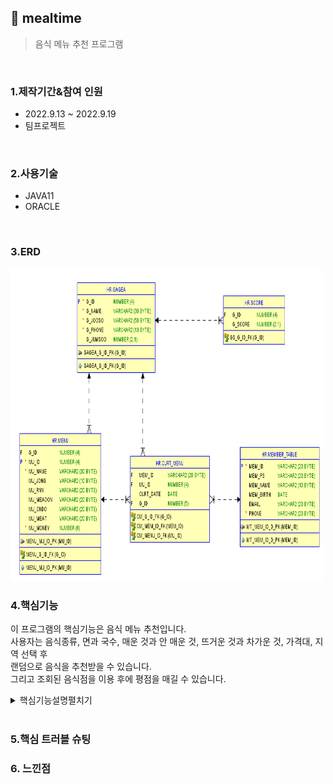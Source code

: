 ## :pushpin: mealtime
>음식 메뉴 추천 프로그램 


</br>

### 1.제작기간&참여 인원
* 2022.9.13 ~ 2022.9.19   
* 팀프로젝트

</br>

### 2.사용기술
* JAVA11   
* ORACLE

</br>

### 3.ERD
<img src="./ERD.png" width="500" height="500">

</br>

### 4.핵심기능
이 프로그램의 핵심기능은 음식 메뉴 추천입니다.    
사용자는 음식종류, 면과 국수, 매운 것과 안 매운 것, 뜨거운 것과 차가운 것, 가격대, 지역 선택 후    
랜덤으로 음식을 추천받을 수 있습니다.    
그리고 조회된 음식점을 이용 후에 평점을 매길 수 있습니다.   
   
<details>
<summary>핵심기능설명펼치기</summary>   
   
#### 4-1. 전체흐름     
   
</br>     
   
<img src="./프로그램구조.PNG" width="500" height="500">
   
#### 4-2. 사용자 입력   
[코드보기](https://github.com/Seoha95/mealtime/blob/main/src/mealtime/Login.java#:~:text=Blame-,package%20mealtime%3B,%7D,-Give%20feedback)  
<details>   
<summary>코드보기</summary>  
      
```
//   
setTitle("밀타임");
		setDefaultCloseOperation(JFrame.EXIT_ON_CLOSE);
		setBounds(100, 100, 450, 300);
		contentPane = new JPanel();
		contentPane.setBorder(new EmptyBorder(5, 5, 5, 5));
		setContentPane(contentPane);
		contentPane.setLayout(null);
		
		JButton btnLoing = new JButton("로그인");
		btnLoing.setFont(new Font("굴림", Font.BOLD, 12));
		btnLoing.setBounds(89, 182, 104, 34);
		contentPane.add(btnLoing);
		contentPane.setName("");
		
		JButton btnSignUp = new JButton("회원가입");
		btnSignUp.setFont(new Font("굴림", Font.BOLD, 12));
		btnSignUp.setBounds(230, 182, 104, 34);
		contentPane.add(btnSignUp);
```   
</details> 
</details>   

</br>

### 5.핵심 트러블 슈팅 

### 6. 느낀점



